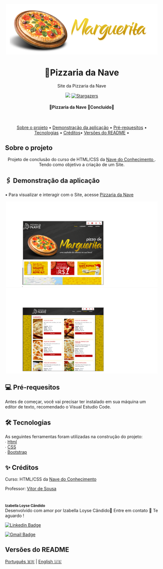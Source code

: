 <p align="center">
<img src="./ASSETS/slides1.png" width="500">
</p>


<h1 align="center" > 🍕Pizzaria da Nave</h1>

<p align="center">Site da Pizzaria da Nave</p>

<p align="center">
<img src="https://img.shields.io/static/v1?label=Site&message=PizzariadaNave&color=efca11&style=for-the-badge&logo=ghost">


<a href="https://github.com/IzabellaLoyse/Site-Pizzaria-Nave/stargazers">
<img alt="Stargazers" src="https://img.shields.io/github/stars/IzabellaLoyse/README.md?style=social">
  </a>
</p>

<h4 align="center">
🍕Pizzaria da Nave 🍕Concluído📌
</h4>

<br>
<p align="center">
 <a href="#sobre">Sobre o projeto</a> •
 <a href="#aplicacao"> Demonstração da aplicação</a> • 
 <a href="#requesitos"> Pré-requesitos</a> • 
 <a href="#tecnologias">Tecnologias</a> • 
 <a href="#creditos">Créditos</a>• 
 <a href="#versoes">Versões do README</a> • 



<h2 id="sobre"> Sobre o projeto </h2>
<p align="center">
Projeto de conclusão do curso de HTML/CSS da <a href="https://navedoconhecimento.rio/"> Nave do Conhecimento </a>. Tendo como objetivo a criação de um Site.
</p>

<h2 id="aplicacao">🖇️ Demonstração da aplicação</h2>

• Para visualizar e interagir com o Site, acesse <a href="https://pizzaria-nave.vercel.app/Index.html">Pizzaria da Nave </a>
<p align="center">
<img src="./ASSETS/Pizzaplace.png" width="500">
<img src="./ASSETS/Cardapio.png" width=500>

</p>

<h2  id="requesitos">💻 Pré-requesitos</h2>
<p>
Antes de começar, você vai precisar ter instalado em sua máquina um editor de texto, 
recomendado o Visual Estudio Code.
</p>

<h2 id="tecnologias">  🛠 Tecnologias</h2>
<p>
	As seguintes ferramentas foram utilizadas na construção do projeto:<br>
∙	<a href="#">Html</a> <br>
∙	<a href="#">CSS</a> <br>
∙	<a href="https://getbootstrap.com/">Bootstrap</a> <br>

<h2 id="creditos">✨ Créditos</h2>
<p>
Curso: HTML/CSS da <a href="https://navedoconhecimento.rio/"> Nave do Conhecimento </a><br>

Professor: <a href="https://github.com/vitordesousa">Vitor de Sousa </a><br>
<br>
<img style="border-radius: 50%;" src="https://avatars0.githubusercontent.com/u/68293229?s=400&u=53bb8758c240bbb4bf029af8299d4c047e7a4288&v=4" width="100px;" alt=""/>
 <br />
 <sub><b>Izabella Loyse Cândido</b></sub> <br>
 Desenvolvido com amor por Izabella Loyse Cândido💙
 Entre em contato 📝 Te aguardo !
 <br>

</p>

[![Linkedin Badge](https://img.shields.io/badge/-IzabellaLoyseCandido-blue?style=flat-square&logo=Linkedin&logoColor=white&link=https://www.linkedin.com/in/izabella-loyse-candido//)](https://www.linkedin.com/in/izabella-loyse-candido/) 

[![Gmail Badge](https://img.shields.io/badge/-izabellaloyse13@gmail.com-c14438?style=flat-square&logo=Gmail&logoColor=white&link=mailto:izabellaloyse13@gmail.com)](mailto:izabellaloyse13@gmail.com)

<h2 id="versoes">Versões do README</h2>
<p>
<a href="https://github.com/IzabellaLoyse/Pizzaria-Nave/blob/master/README.md">Português 🇧🇷</a> | 
<a href="https://github.com/IzabellaLoyse/Pizzaria-Nave/blob/master/README-en.md">English 🇺🇸</a>
</p>